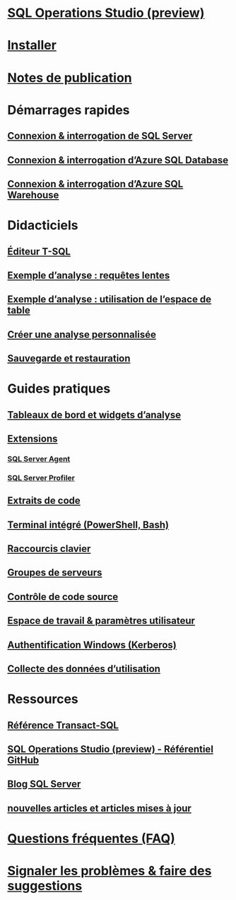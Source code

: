 # [SQL Operations Studio (preview)](what-is.md)
# [Installer](download.md)
# [Notes de publication](release-notes.md)
# Démarrages rapides
## [Connexion & interrogation de SQL Server](quickstart-sql-server.md)
## [Connexion & interrogation d’Azure SQL Database](quickstart-sql-database.md)
## [Connexion & interrogation d’Azure SQL Warehouse](quickstart-sql-dw.md)
# Didacticiels
## [Éditeur T-SQL](tutorial-sql-editor.md) 
## [Exemple d’analyse : requêtes lentes](tutorial-qds-sql-server.md)
## [Exemple d’analyse : utilisation de l’espace de table](tutorial-table-space-sql-server.md)
## [Créer une analyse personnalisée](tutorial-build-custom-insight-sql-server.md) 
## [Sauvegarde et restauration](tutorial-backup-restore-sql-server.md)
# Guides pratiques
## [Tableaux de bord et widgets d’analyse](insight-widgets.md)
## [Extensions](extensions.md)
### [SQL Server Agent](sql-server-agent-extension.md)
### [SQL Server Profiler](sql-server-profiler-extension.md)
## [Extraits de code](code-snippets.md)
## [Terminal intégré (PowerShell, Bash)](integrated-terminal.md)
## [Raccourcis clavier](keyboard-shortcuts.md)
## [Groupes de serveurs](server-groups.md)
## [Contrôle de code source](source-control.md)
## [Espace de travail & paramètres utilisateur](settings.md)
## [Authentification Windows (Kerberos)](enable-kerberos.md)
## [Collecte des données d’utilisation](usage-data-collection.md)
# Ressources
## [Référence Transact-SQL](../t-sql/language-reference.md)
## [SQL Operations Studio (preview) - Référentiel GitHub](https://www.github.com/Microsoft/SqlOpsStudio)
## [Blog SQL Server](https://blogs.technet.microsoft.com/dataplatforminsider/)
## [nouvelles articles et articles mises à jour](new-updated-sql-operations-studio.md)
# [Questions fréquentes (FAQ)](faq.md)
# [Signaler les problèmes & faire des suggestions](https://github.com/microsoft/sqlopsstudio/issues)
